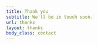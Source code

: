 ```yaml
---
title: Thank you
subtitle: We'll be in touch soon.
url: thanks
layout: thanks
body_class: contact
---
```

